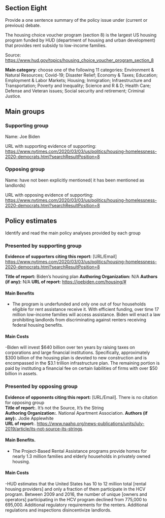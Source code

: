 ## Section Eight

Provide a one sentence summary of the policy issue under (current or previous)
debate.

The housing choice voucher program (section 8)  is the largest US housing program funded by HUD (department of housing and urban development) that provides rent subsidy to low-income families. 

Source: https://www.hud.gov/topics/housing_choice_voucher_program_section_8


**Main category**: choose one of the following 11 categories: Environment & Natural Resources; Covid-19; Disaster Relief; Economy & Taxes; Education; Employment & Labor Markets; Housing; Inmigration; Infraestructure and Transportation; Poverty and Inequality; Science and R & D; Health Care; Defense and Veteran issues; Social security and retirement; Criminal Justice.


## Main groups  

### Supporting group
Name: Joe Biden 

URL with supporting evidence of supporting:
https://www.nytimes.com/2020/03/03/us/politics/housing-homelessness-2020-democrats.html?searchResultPosition=8

### Opposing group
Name: have not been explicitly mentioned( it has been mentioned as landlords)

URL with opposing evidence of supporting:
https://www.nytimes.com/2020/03/03/us/politics/housing-homelessness-2020-democrats.html?searchResultPosition=8

## Policy estimates
Identify and read the main policy analyses provided by each group

### Presented by supporting group
**Evidence of supporters citing this report:** [URL/Email]
https://www.nytimes.com/2020/03/03/us/politics/housing-homelessness-2020-democrats.html?searchResultPosition=8

**Title of report:**
Biden’s housing plan
**Authoring Organization:**
N/A
**Authors (if any):**
N/A
**URL of report:**
https://joebiden.com/housing/#
#### Main Benefits
- The program is underfunded and only one out of four households eligible for rent assistance receive it. With efficient funding, over time 17 million low-income families will access assistance. 
Biden will enact a law prohibiting landlords from discriminating against renters receiving federal housing benefits. 

#### Main Costs
-Biden will invest $640 billion over ten years by raising taxes on corporations and large financial institutions. Specifically, approximately $300 billion of the housing plan is devoted to new construction and is encompassed in the $3.1 trillion infrastructure plan. The remaining portion is paid by instituting a financial fee on certain liabilities of firms with over $50 billion in assets. 

### Presented by opposing group
**Evidence of opponents citing this report:** [URL/Email]. 
There is no citation for opposing group   
**Title of report:**. 
It’s not the Source, It’s the String   
**Authoring Organization:**. 
National Apartment Association. 
**Authors (if any):**. 
Jodie Applewhite  
**URL of report:**. 
https://www.naahq.org/news-publications/units/july-2019/article/its-not-source-its-strings. 
#### Main Benefits. 
- The Project-Based Rental Assistance programs provide homes for nearly 1.3 million families and elderly households in privately owned housing.  

#### Main Costs
-HUD estimates that the United States has 10 to 12 million total [rental housing providers] and only a fraction of them participate in the HCV program. Between 2009 and 2016, the number of unique [owners and operators] participating in the HCV program declined from 775,000 to 695,000. 
 Additional regulatory requirements for the renters. Additional regulations and inspections disincentivize landlords. 


<!-- Later
## Perceptions of credibility  

### Of own policy estimates

#### Supporters  

#### Opponents

### Of policy estimates from the other side

#### Supporters  

#### Opponents
-->
